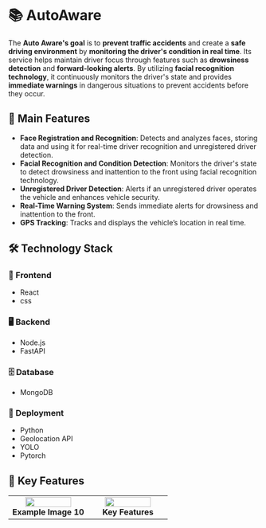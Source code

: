 # 📚 AutoAware

The **Auto Aware's goal** is to **prevent traffic accidents** and create a **safe driving environment** by **monitoring the driver's condition in real time**. Its service helps maintain driver focus through features such as **drowsiness detection** and **forward-looking alerts**. By utilizing **facial recognition technology**, it continuously monitors the driver's state and provides **immediate warnings** in dangerous situations to prevent accidents before they occur.

## 🌟 Main Features
- **Face Registration and Recognition**: Detects and analyzes faces, storing data and using it for real-time driver recognition and unregistered driver detection.
- **Facial Recognition and Condition Detection**: Monitors the driver's state to detect drowsiness and inattention to the front using facial recognition technology.
- **Unregistered Driver Detection**: Alerts if an unregistered driver operates the vehicle and enhances vehicle security.
- **Real-Time Warning System**: Sends immediate alerts for drowsiness and inattention to the front.
- **GPS Tracking**: Tracks and displays the vehicle’s location in real time.

  
## 🛠️ Technology Stack

### 🎨 Frontend
- React
- css


### 🖥️ Backend
- Node.js
- FastAPI

### 🗄️ Database
- MongoDB

### 🚀 Deployment
- Python
- Geolocation API
- YOLO
- Pytorch


## 🌟 Key Features

<table style="width: 100%;">
  <tr>
    <td style="width: 50%; text-align: center;">
      <img src="https://github.com/user-attachments/assets/9d73587e-b817-41da-bb5c-714b36cc23a1" style="width: 80%;" /><br><b>Example Image 10</b>
    </td>
    <td style="width: 50%; text-align: center;">
      <img src="https://github.com/user-attachments/assets/8cf73a18-ecdd-414a-951f-83f2fcf94150" style="width: 80%;" /><br><b>Key Features</b>
    </td>
  </tr>
</table>





</details>





